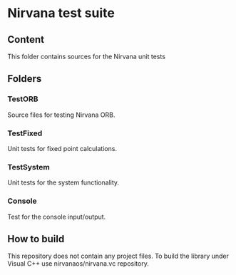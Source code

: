 # Nirvana test suite

## Content

This folder contains sources for the Nirvana unit tests

## Folders

### TestORB

Source files for testing Nirvana ORB.

### TestFixed

Unit tests for fixed point calculations.

### TestSystem

Unit tests for the system functionality.

### Console

Test for the console input/output.

## How to build

This repository does not contain any project files.
To build the library under Visual C++ use nirvanaos/nirvana.vc repository.

